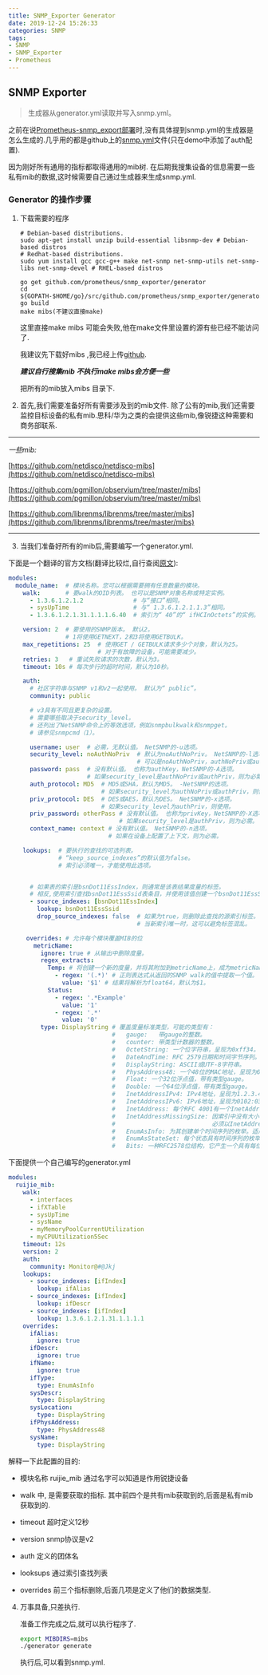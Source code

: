 ```yaml
---
title: SNMP_Exporter Generator
date: 2019-12-24 15:26:33
categories: SNMP
tags:
- SNMP
- SNMP_Exporter
- Prometheus
---
```


## SNMP Exporter

>  生成器从generator.yml读取并写入snmp.yml。

之前在说[Prometheus-snmp_export部署](https://blog.51ai.vip/2019/08/29/Prometheus-snmp-export%E9%83%A8%E7%BD%B2/)时,没有具体提到snmp.yml的生成器是怎么生成的.几乎用的都是github上的[snmp.yml](https://github.com/prometheus/snmp_exporter/blob/master/snmp.yml)文件(只在demo中添加了auth配置).

因为刚好所有通用的指标都取得通用的mib树. 在后期我搜集设备的信息需要一些私有mib的数据,这时候需要自己通过生成器来生成snmp.yml.

### Generator 的操作步骤

1. 下载需要的程序
   
   ```
   # Debian-based distributions.
   sudo apt-get install unzip build-essential libsnmp-dev # Debian-based distros
   # Redhat-based distributions.
   sudo yum install gcc gcc-g++ make net-snmp net-snmp-utils net-snmp-libs net-snmp-devel # RHEL-based distros
   
   go get github.com/prometheus/snmp_exporter/generator
   cd ${GOPATH-$HOME/go}/src/github.com/prometheus/snmp_exporter/generator
   go build
   make mibs(不建议直接make)
   ```
   
   这里直接make mibs 可能会失败,他在make文件里设置的源有些已经不能访问了.
   
   我建议先下载好mibs ,我已经上传[github](https://github.com/prometheus/snmp_exporter).
   
   ***建议自行搜集mib 不执行make mibs会方便一些***
   
   把所有的mib放入mibs 目录下.

2. 首先,我们需要准备好所有需要涉及到的mib文件. 除了公有的mib,我们还需要监控目标设备的私有mib.思科/华为之类的会提供这些mib,像锐捷这种需要和商务部联系.
   
   

---

*一些mib:*

  [https://github.com/netdisco/netdisco-mibs](https://github.com/netdisco/netdisco-mibs)

  [https://github.com/pgmillon/observium/tree/master/mibs](https://github.com/pgmillon/observium/tree/master/mibs)

  [https://github.com/librenms/librenms/tree/master/mibs](https://github.com/librenms/librenms/tree/master/mibs)

---

3. 当我们准备好所有的mib后,需要编写一个generator.yml.

下面是一个翻译的官方文档(翻译比较烂,自行查阅[原文]([https://github.com/prometheus/snmp_exporter/tree/master/generator](https://github.com/prometheus/snmp_exporter/tree/master/generator))):

```yaml
modules:
  module_name:  # 模块名称。您可以根据需要拥有任意数量的模块。
    walk:       # 要walk的OID列表。 也可以是SNMP对象名称或特定实例。
      - 1.3.6.1.2.1.2              # 与“接口”相同。
      - sysUpTime                  # 与“ 1.3.6.1.2.1.1.3”相同。
      - 1.3.6.1.2.1.31.1.1.1.6.40  # 索引为“ 40”的“ ifHCInOctets”的实例。

    version: 2  # 要使用的SNMP版本。 默认2。
                # 1将使用GETNEXT，2和3将使用GETBULK。
    max_repetitions: 25  # 使用GET / GETBULK请求多少个对象，默认为25。
                         # 对于有故障的设备，可能需要减少。
    retries: 3   # 重试失败请求的次数，默认为3。
    timeout: 10s # 每次步行的超时时间，默认为10秒。

    auth:
      # 社区字符串与SNMP v1和v2一起使用。 默认为“ public”。
      community: public

      # v3具有不同且更复杂的设置。
      # 需要哪些取决于security_level。
      # 还列出了NetSNMP命令上的等效选项，例如snmpbulkwalk和snmpget。
      # 请参见snmpcmd（1）。

      username: user  # 必需，无默认值。 NetSNMP的-u选项。
      security_level: noAuthNoPriv  # 默认为noAuthNoPriv。 NetSNMP的-l选项。
                                    # 可以是noAuthNoPriv，authNoPriv或authPriv。
      password: pass  # 没有默认值。 也称为authKey，NetSNMP的-A选项。
                      # 如果security_level是authNoPriv或authPriv，则为必需。
      auth_protocol: MD5  # MD5或SHA，默认为MD5。 -NetSNMP的选项。
                          # 如果security_level为authNoPriv或authPriv，则使用此属性。
      priv_protocol: DES  # DES或AES，默认为DES。 NetSNMP的-x选项。
                          # 如果security_level为authPriv，则使用。
      priv_password: otherPass # 没有默认值。 也称为privKey，NetSNMP的-X选项。
                               # 如果security_level是authPriv，则为必需。
      context_name: context # 没有默认值。 NetSNMP的-n选项。
                            # 如果在设备上配置了上下文，则为必需。

    lookups:  # 要执行的查找的可选列表。
              # “keep_source_indexes”的默认值为false。 
              # 索引必须唯一，才能使用此选项。


      # 如果表的索引是bsnDot11EssIndex，则通常是该表结果度量的标签。
      # 相反,使用索引查找bsnDot11EssSsid表条目，并使用该值创建一个bsnDot11EssSsid标签。
      - source_indexes: [bsnDot11EssIndex]
        lookup: bsnDot11EssSsid
        drop_source_indexes: false  # 如果为true，则删除此查找的源索引标签。
                                    # 当新索引唯一时，这可以避免标签混乱。

     overrides: # 允许每个模块覆盖MIB的位
       metricName:
         ignore: true # 从输出中删除度量。
         regex_extracts:
           Temp: # 将创建一个新的度量，并将其附加到metricName上，成为metricNameTemp。
             - regex: '(.*)' # 正则表达式从返回的SNMP walk的值中提取一个值。
               value: '$1' # 结果将解析为float64，默认为$1。
           Status:
             - regex: '.*Example'
               value: '1'
             - regex: '.*'
               value: '0'
         type: DisplayString # 覆盖度量标准类型，可能的类型有：
                             #   gauge:   带gauge的整数。
                             #   counter: 带类型计数器的整数。
                             #   OctetString: 一个位字符串，呈现为0xff34。
                             #   DateAndTime: RFC 2579日期和时间字节序列。如果设备没有时区数据，则使用UTC。
                             #   DisplayString: ASCII或UTF-8字符串。
                             #   PhysAddress48: 一个48位的MAC地址，呈现为00:01:02:03:04:ff。
                             #   Float: 一个32位浮点值，带有类型gauge。
                             #   Double: 一个64位浮点值，带有类型gauge。
                             #   InetAddressIPv4: IPv4地址，呈现为1.2.3.4。
                             #   InetAddressIPv6: IPv6地址，呈现为0102:0304:0506:0708:090A:0B0C:0D0E:0F10。
                             #   InetAddress: 每个RFC 4001有一个InetAddress。必须以InetAddressType开头。
                             #   InetAddressMissingSize: 因索引中没有大小而违反RFC 4001第4.1节的InetAddress。
                             #                           必须以InetAddressType开头。
                             #   EnumAsInfo: 为其创建单个时间序列的枚举。适用于恒定值。
                             #   EnumAsStateSet: 每个状态具有时间序列的枚举。适用于可变低基数枚举。
                             #   Bits: 一种RFC2578位结构，它产生一个具有每位时间序列的状态集。
```

下面提供一个自己编写的generator.yml

```yaml
modules:
  ruijie_mib:
    walk: 
      - interfaces
      - ifXTable
      - sysUpTime
      - sysName
      - myMemoryPoolCurrentUtilization
      - myCPUUtilization5Sec
    timeout: 12s
    version: 2
    auth:
      community: Monitor@#@Jkj
    lookups:
      - source_indexes: [ifIndex]
        lookup: ifAlias
      - source_indexes: [ifIndex]
        lookup: ifDescr
      - source_indexes: [ifIndex]
        lookup: 1.3.6.1.2.1.31.1.1.1.1 
    overrides:
      ifAlias:
        ignore: true
      ifDescr:
        ignore: true
      ifName:
        ignore: true
      ifType:
        type: EnumAsInfo
      sysDescr:
        type: DisplayString
      sysLocation:
        type: DisplayString
      ifPhysAddress:
        type: PhysAddress48
      sysName:
        type: DisplayString
```

解释一下此配置的目的:

* 模块名称 ruijie_mib  通过名字可以知道是作用锐捷设备

* walk 中, 是需要获取的指标. 其中前四个是共有mib获取到的,后面是私有mib获取到的.

* timeout 超时定义12秒

* version snmp协议是v2 

* auth 定义的团体名 

* looksups 通过索引查找列表

* overrides  前三个指标删除,后面几项是定义了他们的数据类型.

4. 万事具备,只差执行.
   
   准备工作完成之后,就可以执行程序了. 
   
   ```bash
   export MIBDIRS=mibs
   ./generator generate
   ```
   
   执行后,可以看到snmp.yml.
